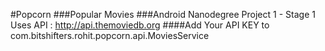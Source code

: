 #Popcorn 
###Popular Movies
###Android Nanodegree Project 1 - Stage 1
Uses API : http://api.themoviedb.org
####Add Your API KEY to 
com.bitshifters.rohit.popcorn.api.MoviesService
